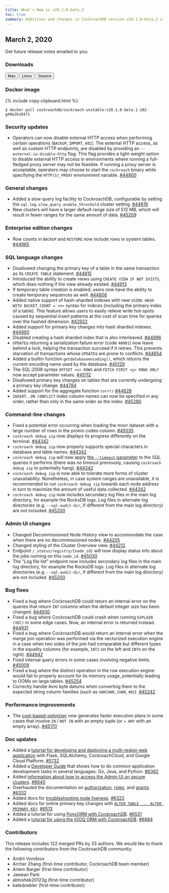 ```yaml
---
title: What's New in v20.1.0-beta.2
toc: true
summary: Additions and changes in CockroachDB version v20.1.0-beta.2 since version v20.1.0-beta.1
---
```


## March 2, 2020

Get future release notes emailed to you:

<div class="hubspot-install-form install-form-1 clearfix">
    <script>
        hbspt.forms.create({
            css: '',
            cssClass: 'install-form',
            portalId: '1753393',
            formId: '39686297-81d2-45e7-a73f-55a596a8d5ff',
            formInstanceId: 1,
            target: '.install-form-1'
        });
    </script>
</div>

### Downloads

<div id="os-tabs" class="clearfix">
    <a href="https://binaries.cockroachdb.com/cockroach-v20.1.0-beta.1-282-g49e2b18471.darwin-10.9-amd64.tgz"><button id="mac" data-eventcategory="mac-binary-release-notes">Mac</button></a>
    <a href="https://binaries.cockroachdb.com/cockroach-v20.1.0-beta.1-282-g49e2b18471.linux-amd64.tgz"><button id="linux" data-eventcategory="linux-binary-release-notes">Linux</button></a>
    <a href="https://binaries.cockroachdb.com/cockroach-v20.1.0-beta.1-282-g49e2b18471.src.tgz"><button id="source" data-eventcategory="source-release-notes">Source</button></a>
</div>

### Docker image

{% include copy-clipboard.html %}
~~~shell
$ docker pull cockroachdb/cockroach-unstable:v20.1.0-beta.1-282-g49e2b18471
~~~

### Security updates

- Operators can now disable external HTTP access when performing certain operations (`BACKUP`, `IMPORT`, etc). The external HTTP access, as well as custom HTTP endpoints, are disabled by providing an `--external-io-disable-http` flag. This flag provides a light-weight option to disable external HTTP access in environments where running a full-fledged proxy server may not be feasible. If running a proxy server is acceptable, operators may choose to start the `cockroach` binary while specifying the `HTTP(S)_PROXY` environment variable. [#44900][#44900]

### General changes

- Added a slow query log facility to CockroachDB, configurable by setting the `sql.log.slow_query.enable_threshold` cluster setting. [#44816][#44816]
- New clusters will have a larger default range size of 512 MB, which will result in fewer ranges for the same amount of data. [#45209][#45209]

### Enterprise edition changes

- Row counts in `BACKUP` and `RESTORE` now include rows in system tables. [#44965][#44965]

### SQL language changes

- Disallowed changing the primary key of a table in the same transaction as its `CREATE TABLE` statement. [#44815][#44815]
- Introduced the ability to create views using `CREATE VIEW IF NOT EXISTS`, which does nothing if the view already existed. [#44913][#44913]
- If temporary table creation is enabled, users now have the ability to create temporary sequences as well. [#44806][#44806]
- Added native support of hash-sharded indexes with new `USING HASH WITH BUCKET_COUNT = <n>` syntax for indices (including the primary index of a table). This feature allows users to easily relieve write hot-spots caused by sequential insert patterns at the cost of scan time for queries over the hashed dimension. [#42922][#42922]
- Added support for primary key changes into hash sharded indexes. [#44993][#44993]
- Disabled creating a hash sharded index that is also interleaved. [#44996][#44996]
- `UPDATE`s returning a serialization failure error (code `40001`) now leave behind a lock, helping the transaction succeed if it retries. This prevents starvation of transactions whose `UPDATE`s are prone to conflicts. [#44654][#44654]
- Added a builtin function `getdatabaseencoding()`, which returns the current encoding name used by the database. [#45129][#45129]
- The SQL:2008 syntax `OFFSET <x> ROWS` and `FETCH FIRST <y> ROWS ONLY` now accept parameter values. [#45112][#45112]
- Disallowed primary key changes on tables that are currently undergoing a primary key change. [#44784][#44784]
- Added support for the  aggregate function `corr()` [#44628][#44628]
- `INSERT..ON CONFLICT` index column names can now be specified in any order, rather than only in the same order as the index. [#45280][#45280]

### Command-line changes

- Fixed a potential error occurring when loading the movr dataset with a large number of rows in the promo codes column. [#45035][#45035]
- `cockroach debug zip` now displays its progress differently on the terminal. [#44342][#44342]
- `cockroach debug zip` now properly supports special characters in database and table names. [#44342][#44342]
- `cockroach debug zip` will now apply [the `--timeout` parameter](../cockroach-node.html) to the SQL queries it performs (there was no timeout previously, causing `cockroach debug zip` to potentially hang). [#44342][#44342]
- `cockroach debug zip` is now able to tolerate more forms of cluster unavailability. Nonetheless, in case system ranges are unavailable, it is recommended to run `cockroach debug zip` towards each node address in turn to maximize the amount of useful data collected. [#44342][#44342]
- `cockroach debug zip` now includes secondary log files in the main log directory, for example the RocksDB logs. Log files in alternate log directories (e.g. `--sql-audit-dir`, if different from the main log directory) are not included. [#45200][#45200]

### Admin UI changes

- Changed Decommissioned Node History view to accommodate the case when there are no decommissioned nodes. [#44205][#44205]
- Changed styling of the Cluster Overview view. [#44212][#44212]
- Endpoint `/_status/registry/{node_id}` will now display status info about the jobs running on this `node_id`. [#45030][#45030]
- The "Log file list" endpoint now includes secondary log files in the main log directory, for example the RocksDB logs. Log files in alternate log directories (e.g. `--sql-audit-dir`, if different from the main log directory) are not included. [#45200][#45200]

### Bug fixes

- Fixed a bug where CockroachDB could return an internal error on the queries that return `INT` columns when the default integer size has been changed. [#44930][#44930]
- Fixed a bug where CockroachDB could crash when running `EXPLAIN (VEC)` in some edge cases. Now, an internal error is returned instead. [#44931][#44931]
- Fixed a bug where CockroachDB would return an internal error when the merge join operation was performed via the vectorized execution engine in a case when two sides of the join had comparable but different types in the equality columns (for example, `INT2` on the left and `INT4` on the right). [#44942][#44942]
- Fixed internal query errors in some cases involving negative limits. [#45009][#45009]
- Fixed a bug where the distinct operation in the row execution engine would fail to properly account for its memory usage, potentially leading to OOMs on large tables. [#45254][#45254]
- Correctly handle Avro byte datums when converting them to the expected string column families (such as `VARCHAR`, `CHAR`, etc). [#45242][#45242]

### Performance improvements

- The [cost-based-optimizer](../cost-based-optimizer.html) now generates faster execution plans in some cases that involve `IN` / `NOT IN` with an empty tuple (or `= ANY` with an empty array). [#45170][#45170]

### Doc updates

- Added a [tutorial for developing and deploying a multi-region web application](../multi-region-overview.html) with Flask, SQLAlchemy, CockroachCloud, and Google Cloud Platform. [#5732][#5732]
- Added a [Developer Guide](../developer-guide-overview.html) that shows how to do common application development tasks in several languages: Go, Java, and Python. [#6362][#6362]
- Added [information about how to access the Admin UI on secure clusters](../admin-ui-overview.html). [#6640][#6640]
- Overhauled the documentation on [authorization](../authorization.html), [roles](../create-role.html), and [grants](../grant.html). [#6332][#6332]
- Added docs for [troubleshooting node liveness](../cluster-setup-troubleshooting.html). [#6322][#6322]
- Added docs for online primary key changes with [`ALTER TABLE ... ALTER PRIMARY KEY`](../alter-table.html). [#6513][#6513]
- Added a tutorial for using [PonyORM with CockroachDB](../build-a-python-app-with-cockroachdb-pony.html). [#6531][#6531]
- Added a [tutorial for using the jOOQ ORM with CockroachDB](../build-a-java-app-with-cockroachdb-jooq.html). [#6684][#6684]

### Contributors

This release includes 122 merged PRs by 33 authors.
We would like to thank the following contributors from the CockroachDB community:

- Andrii Vorobiov
- Archer Zhang (first-time contributor, CockroachDB team member)
- Artem Barger (first-time contributor)
- Jaewan Park
- abhishek20123g (first-time contributor)
- katedoebler (first-time contributor)

[#6684]: https://github.com/cockroachdb/docs/pull/6684
[#6640]: https://github.com/cockroachdb/docs/pull/6640
[#6362]: https://github.com/cockroachdb/docs/pull/6362
[#5732]: https://github.com/cockroachdb/docs/pull/5732
[#6332]: https://github.com/cockroachdb/docs/pull/6332
[#6322]: https://github.com/cockroachdb/docs/pull/6322
[#6513]: https://github.com/cockroachdb/docs/pull/6513
[#6531]: https://github.com/cockroachdb/docs/pull/6531
[#42922]: https://github.com/cockroachdb/cockroach/pull/42922
[#44009]: https://github.com/cockroachdb/cockroach/pull/44009
[#44205]: https://github.com/cockroachdb/cockroach/pull/44205
[#44212]: https://github.com/cockroachdb/cockroach/pull/44212
[#44342]: https://github.com/cockroachdb/cockroach/pull/44342
[#44409]: https://github.com/cockroachdb/cockroach/pull/44409
[#44592]: https://github.com/cockroachdb/cockroach/pull/44592
[#44601]: https://github.com/cockroachdb/cockroach/pull/44601
[#44628]: https://github.com/cockroachdb/cockroach/pull/44628
[#44654]: https://github.com/cockroachdb/cockroach/pull/44654
[#44784]: https://github.com/cockroachdb/cockroach/pull/44784
[#44787]: https://github.com/cockroachdb/cockroach/pull/44787
[#44806]: https://github.com/cockroachdb/cockroach/pull/44806
[#44815]: https://github.com/cockroachdb/cockroach/pull/44815
[#44816]: https://github.com/cockroachdb/cockroach/pull/44816
[#44885]: https://github.com/cockroachdb/cockroach/pull/44885
[#44900]: https://github.com/cockroachdb/cockroach/pull/44900
[#44913]: https://github.com/cockroachdb/cockroach/pull/44913
[#44930]: https://github.com/cockroachdb/cockroach/pull/44930
[#44931]: https://github.com/cockroachdb/cockroach/pull/44931
[#44942]: https://github.com/cockroachdb/cockroach/pull/44942
[#44953]: https://github.com/cockroachdb/cockroach/pull/44953
[#44965]: https://github.com/cockroachdb/cockroach/pull/44965
[#44993]: https://github.com/cockroachdb/cockroach/pull/44993
[#44996]: https://github.com/cockroachdb/cockroach/pull/44996
[#45009]: https://github.com/cockroachdb/cockroach/pull/45009
[#45010]: https://github.com/cockroachdb/cockroach/pull/45010
[#45014]: https://github.com/cockroachdb/cockroach/pull/45014
[#45030]: https://github.com/cockroachdb/cockroach/pull/45030
[#45035]: https://github.com/cockroachdb/cockroach/pull/45035
[#45062]: https://github.com/cockroachdb/cockroach/pull/45062
[#45085]: https://github.com/cockroachdb/cockroach/pull/45085
[#45111]: https://github.com/cockroachdb/cockroach/pull/45111
[#45112]: https://github.com/cockroachdb/cockroach/pull/45112
[#45117]: https://github.com/cockroachdb/cockroach/pull/45117
[#45121]: https://github.com/cockroachdb/cockroach/pull/45121
[#45129]: https://github.com/cockroachdb/cockroach/pull/45129
[#45147]: https://github.com/cockroachdb/cockroach/pull/45147
[#45170]: https://github.com/cockroachdb/cockroach/pull/45170
[#45175]: https://github.com/cockroachdb/cockroach/pull/45175
[#45200]: https://github.com/cockroachdb/cockroach/pull/45200
[#45209]: https://github.com/cockroachdb/cockroach/pull/45209
[#45233]: https://github.com/cockroachdb/cockroach/pull/45233
[#45235]: https://github.com/cockroachdb/cockroach/pull/45235
[#45242]: https://github.com/cockroachdb/cockroach/pull/45242
[#45254]: https://github.com/cockroachdb/cockroach/pull/45254
[#45280]: https://github.com/cockroachdb/cockroach/pull/45280
[07644c512]: https://github.com/cockroachdb/cockroach/commit/07644c512
[21810df4f]: https://github.com/cockroachdb/cockroach/commit/21810df4f
[2a7e8a9f2]: https://github.com/cockroachdb/cockroach/commit/2a7e8a9f2
[2e425b767]: https://github.com/cockroachdb/cockroach/commit/2e425b767
[3933330b2]: https://github.com/cockroachdb/cockroach/commit/3933330b2
[3ba08aa65]: https://github.com/cockroachdb/cockroach/commit/3ba08aa65
[445db679f]: https://github.com/cockroachdb/cockroach/commit/445db679f
[490a41af8]: https://github.com/cockroachdb/cockroach/commit/490a41af8
[63262122c]: https://github.com/cockroachdb/cockroach/commit/63262122c
[6e46977bf]: https://github.com/cockroachdb/cockroach/commit/6e46977bf
[6f81abefe]: https://github.com/cockroachdb/cockroach/commit/6f81abefe
[764d5f023]: https://github.com/cockroachdb/cockroach/commit/764d5f023
[7a586c51a]: https://github.com/cockroachdb/cockroach/commit/7a586c51a
[7a6392943]: https://github.com/cockroachdb/cockroach/commit/7a6392943
[7d6d38c80]: https://github.com/cockroachdb/cockroach/commit/7d6d38c80
[8122f7137]: https://github.com/cockroachdb/cockroach/commit/8122f7137
[976576700]: https://github.com/cockroachdb/cockroach/commit/976576700
[9adfab6b2]: https://github.com/cockroachdb/cockroach/commit/9adfab6b2
[9dfcc19b5]: https://github.com/cockroachdb/cockroach/commit/9dfcc19b5
[a840dbee5]: https://github.com/cockroachdb/cockroach/commit/a840dbee5
[aa138260c]: https://github.com/cockroachdb/cockroach/commit/aa138260c
[cad0b0ff3]: https://github.com/cockroachdb/cockroach/commit/cad0b0ff3
[cdf156dc5]: https://github.com/cockroachdb/cockroach/commit/cdf156dc5
[ce8901db9]: https://github.com/cockroachdb/cockroach/commit/ce8901db9
[d1f1e3705]: https://github.com/cockroachdb/cockroach/commit/d1f1e3705
[d42250dbe]: https://github.com/cockroachdb/cockroach/commit/d42250dbe
[e9bd10afe]: https://github.com/cockroachdb/cockroach/commit/e9bd10afe
[f3a187282]: https://github.com/cockroachdb/cockroach/commit/f3a187282

